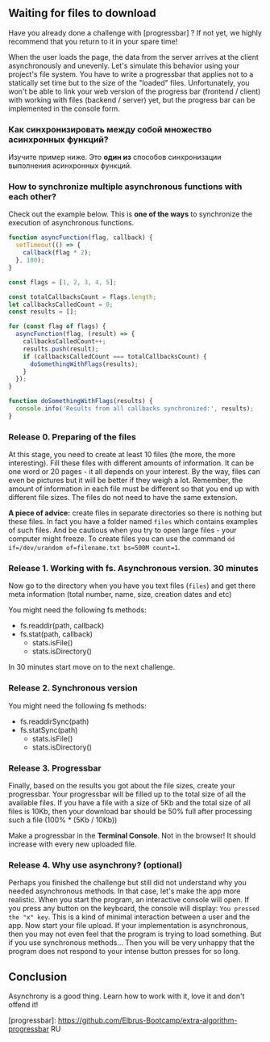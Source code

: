
## Waiting for files to download

Have you already done a challenge with [progressbar] ? If not yet, we highly recommend that you return to it in your spare time!

When the user loads the page, the data from the server arrives at the client asynchronously and unevenly. Let's simulate this behavior using your project's file system. You have to write a progressbar that applies not to a statically set time but to the size of the "loaded" files. Unfortunately, you won't be able to link your web version of the progress bar (frontend / client) with working with files (backend / server) yet, but the progress bar can be implemented in the console form.

### Как синхронизировать между собой множество асинхронных функций?
Изучите пример ниже. Это **один из** способов синхронизации выполнения асинхронных функций.

### How to synchronize multiple asynchronous functions with each other?
Check out the example below. This is **one of the ways** to synchronize the execution of asynchronous functions.

```js
function asyncFunction(flag, callback) {
  setTimeout(() => {
    callback(flag * 2);
  }, 100);
}

const flags = [1, 2, 3, 4, 5];

const totalCallbacksCount = flags.length;
let callbacksCalledCount = 0;
const results = [];

for (const flag of flags) {
  asyncFunction(flag, (result) => {
    callbacksCalledCount++;
    results.push(result);
    if (callbacksCalledCount === totalCallbacksCount) {
      doSomethingWithFlags(results);
    }
  });
}

function doSomethingWithFlags(results) {
  console.info('Results from all callbacks synchronized:', results);
}
```

### Release 0. Preparing of the files
At this stage, you need to create at least 10 files (the more, the more interesting). Fill these files with different amounts of information. It can be one word or 20 pages - it all depends on your interest. By the way, files can even be pictures but it will be better if they weigh a lot. Remember, the amount of information in each file must be different so that you end up with different file sizes. The files do not need to have the same extension.

**A piece of advice:** create files in separate directories so there is nothing but these files. In fact you have a folder named `files` which contains examples of such files. And be cautious when you try to open large files - your computer might freeze. To create files you can use the command `dd if=/dev/urandom of=filename.txt bs=500M count=1`.

### Release 1. Working with fs. Asynchronous version. 30 minutes
Now go to the directory when you have you text files (`files`) and get there meta information (total number, name, size, creation dates and etc)

You might need the following fs methods:
- fs.readdir(path, callback)
- fs.stat(path, callback)
  - stats.isFile()
  - stats.isDirectory()

In 30 minutes start move on to the next challenge.

### Release 2. Synchronous version

You might need the following fs methods:
- fs.readdirSync(path)
- fs.statSync(path)
  - stats.isFile()
  - stats.isDirectory()
 
### Release 3. Progressbar

Finally, based on the results you got about the file sizes, create your progressbar. Your progressbar will be filled up to the total size of all the available files. If you have a file with a size of 5Kb and the total size of all files is 10Kb, then your download bar should be 50% full after processing such a file (100% * (5Kb / 10Kb))

Make a progressbar in the **Terminal Console**. Not in the browser! It should increase with every new uploaded file.
### Release 4. Why use asynchrony? (optional)

Perhaps you finished the challenge but still did not understand why you needed asynchronous methods. In that case, let's make the app more realistic. When you start the program, an interactive console will open. If you press any button on the keyboard, the console will display: `You pressed the "x" key`. This is a kind of minimal interaction between a user and the app. Now start your file upload. If your implementation is asynchronous, then you may not even feel that the program is trying to load something. But if you use synchronous methods... Then you will be very unhappy that the program does not respond to your intense button presses for so long.

## Conclusion

Asynchrony is a good thing. Learn how to work with it, love it and don't offend it!

[progressbar]: https://github.com/Elbrus-Bootcamp/extra-algorithm-progressbar RU
